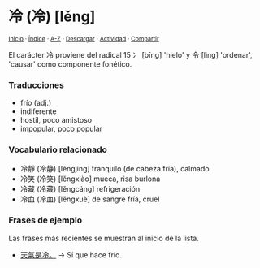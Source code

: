 # 冷 (冷) [lěng]
<sup>[Inicio](../../../../index.md) · [Índice](../../../../indices/chino-espanol-leng3.md) · [A-Z](../../../../indices/alfabetico.md) · <a href="../../../../contenido/l/e/n/leng3-20919.md" download="jucardus-leng3-20919.md">Descargar</a> · [Actividad](../../../../indices/actividad.md) · [Compartir](https://x.com/intent/tweet?text=El%20car%C3%A1cter%20%E5%86%B7%20(%E5%86%B7)%20%5Bl%C4%9Bng%5D%20en%20el%20Diccionario%20chino-espa%C3%B1ol%2C%20con%20vocabulario%20relacionado%2C%20traducciones%20y%20frases%20de%20ejemplo.%0A%E2%86%92%20https%3A%2F%2Fjucardus.github.io%2Fcontenido%2Fl%2Fe%2Fn%2Fleng3-20919.html%0A%0A%23chn_espnl_jucardus%0A%40jucardus)</sup>

El carácter 冷 proviene del radical 15	冫 [bīng] 'hielo' y 令 [lìng] 'ordenar', 'causar' como componente fonético.

### Traducciones

* frío (adj.)
* indiferente
* hostil, poco amistoso
* impopular, poco popular

### Vocabulario relacionado

* 冷靜 (冷静) [lěngjìng] tranquilo (de cabeza fría), calmado
* 冷笑 (冷笑) [lěngxiào] mueca, risa burlona
* 冷藏 (冷藏) [lěngcáng] refrigeración
* 冷血 (冷血) [lěngxuè] de sangre fría, cruel

### Frases de ejemplo

Las frases más recientes se muestran al inicio de la lista.

* [天氣是冷。](../../../../contenido/t/i/a/tian1-qi4-shi4-leng3.md) → Sí que hace frío.
